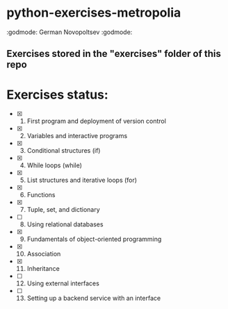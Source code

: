 # python-exercises-metropolia
:godmode: German Novopoltsev :godmode:

## Exercises stored in the "exercises" folder of this repo

# Exercises status:
- [x] 1. First program and deployment of version control
- [x] 2. Variables and interactive programs
- [x] 3. Conditional structures (if)
- [x] 4. While loops (while)
- [x] 5. List structures and iterative loops (for)
- [x] 6. Functions
- [x] 7. Tuple, set, and dictionary
- [ ] 8. Using relational databases
- [x] 9. Fundamentals of object-oriented programming
- [x] 10. Association
- [x] 11. Inheritance
- [ ] 12. Using external interfaces
- [ ] 13. Setting up a backend service with an interface

